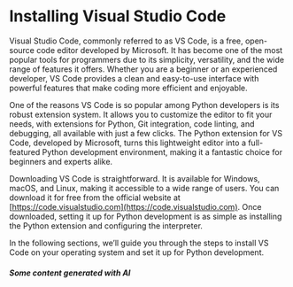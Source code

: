 # Installing Visual Studio Code

Visual Studio Code, commonly referred to as VS Code, is a free, open-source code editor developed by Microsoft. It has become one of the most popular tools for programmers due to its simplicity, versatility, and the wide range of features it offers. Whether you are a beginner or an experienced developer, VS Code provides a clean and easy-to-use interface with powerful features that make coding more efficient and enjoyable.

One of the reasons VS Code is so popular among Python developers is its robust extension system. It allows you to customize the editor to fit your needs, with extensions for Python, Git integration, code linting, and debugging, all available with just a few clicks. The Python extension for VS Code, developed by Microsoft, turns this lightweight editor into a full-featured Python development environment, making it a fantastic choice for beginners and experts alike.

Downloading VS Code is straightforward. It is available for Windows, macOS, and Linux, making it accessible to a wide range of users. You can download it for free from the official website at [https://code.visualstudio.com](https://code.visualstudio.com). Once downloaded, setting it up for Python development is as simple as installing the Python extension and configuring the interpreter.

In the following sections, we’ll guide you through the steps to install VS Code on your operating system and set it up for Python development.

##### Some content generated with AI
